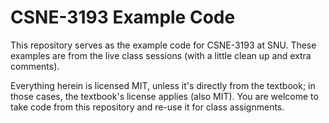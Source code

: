 # CSNE-3193 Example Code

This repository serves as the example code for CSNE-3193 at SNU. These examples
are from the live class sessions (with a little clean up and extra comments).

Everything herein is licensed MIT, unless it's directly from the textbook; in
those cases, the textbook's license applies (also MIT). You are welcome to take
code from this repository and re-use it for class assignments.
